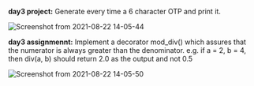 **day3 project:**
    Generate every time a 6 character OTP and print it.


    
   ![Screenshot from 2021-08-22 14-05-44](https://user-images.githubusercontent.com/52309838/130348087-fdeb90e8-4c65-4674-af2c-7af357d2ba11.png)
    
    
**day3 assignmennt:**
Implement a decorator mod_div() which assures that the numerator is always greater than the denominator. 
e.g. if a = 2, b = 4, then div(a, b) should return 2.0 as the output and not 0.5


![Screenshot from 2021-08-22 14-05-50](https://user-images.githubusercontent.com/52309838/130348126-0135ae56-a25c-498e-9f79-0ddc9fa1813b.png)

    
    
